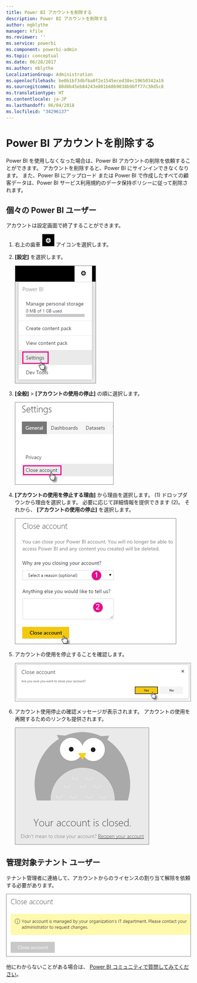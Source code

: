 ```yaml
---
title: Power BI アカウントを削除する
description: Power BI アカウントを削除する
author: mgblythe
manager: kfile
ms.reviewer: ''
ms.service: powerbi
ms.component: powerbi-admin
ms.topic: conceptual
ms.date: 06/28/2017
ms.author: mblythe
LocalizationGroup: Administration
ms.openlocfilehash: be0b1bf3dbfba0f2e1545eced38ec19650342a19
ms.sourcegitcommit: 80d6b45eb84243e801b60b9038b9bff77c30d5c8
ms.translationtype: HT
ms.contentlocale: ja-JP
ms.lasthandoff: 06/04/2018
ms.locfileid: "34296137"
---
```

# <a name="closing-your-power-bi-account"></a>Power BI アカウントを削除する
Power BI を使用しなくなった場合は、Power BI アカウントの削除を依頼することができます。  アカウントを削除すると、Power BI にサインインできなくなります。  また、Power BI にアップロード または Power BI で作成したすべての顧客データは、Power BI サービス利用規約のデータ保持ポリシーに従って削除されます。

## <a name="individual-power-bi-users"></a>個々の Power BI ユーザー
アカウントは設定画面で終了することができます。

1. 右上の歯車 ![](media/service-admin-closing-your-account/gear.png) アイコンを選択します。
2. **[設定]** を選択します。
   
    ![](media/service-admin-closing-your-account/closeaccount-settings.png)
3. **[全般]** > **[アカウントの使用の停止]** の順に選択します。
   
    ![](media/service-admin-closing-your-account/closeaccount-settings2.png)
4. **[アカウントの使用を停止する理由]** から理由を選択します。 (1) ドロップダウンから理由を選択します。  必要に応じて詳細情報を提供できます (2)。 それから、 **[アカウントの使用の停止]** を選択します。
   
    ![](media/service-admin-closing-your-account/closeaccount-settings3.png)
5. アカウントの使用を停止することを確認します。
   
    ![](media/service-admin-closing-your-account/closeaccount-settings4.png)
6. アカウント使用停止の確認メッセージが表示されます。 アカウントの使用を再開するためのリンクも提供されます。
   
    ![](media/service-admin-closing-your-account/closeaccount-settings5.png)

## <a name="managed-tenant-users"></a>管理対象テナント ユーザー
テナント管理者に連絡して、アカウントからのライセンスの割り当て解除を依頼する必要があります。

![](media/service-admin-closing-your-account/closeaccountmanaged.png)

他にわからないことがある場合は、 [Power BI コミュニティで質問してみてください](http://community.powerbi.com/)。

